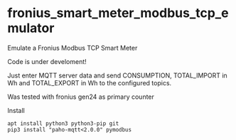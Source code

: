 # fronius_smart_meter_modbus_tcp_emulator
Emulate a Fronius  Modbus TCP Smart Meter 

Code is under develoment!

Just enter MQTT server data and send CONSUMPTION, TOTAL_IMPORT in Wh and TOTAL_EXPORT in Wh to the configured topics.

Was tested with fronius gen24 as primary counter

Install
```
apt install python3 python3-pip git
pip3 install "paho-mqtt<2.0.0" pymodbus

```
